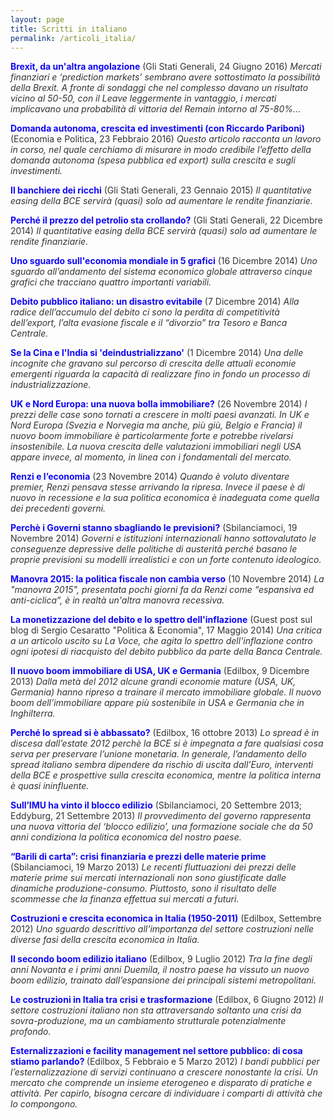 ```yaml
---
layout: page
title: Scritti in italiano
permalink: /articoli_italia/
---
```


<style type="text/css">a {text-decoration: none; color: inherit}</style>

<span style="color: #1008F4;"><strong><a href="https://danielegirardi.github.io/posts/brexitpost" target="_blank" rel="noopener">Brexit, da un'altra angolazione</a></strong></span>
<span style="color: #333333;"><a href="http://www.glistatigenerali.com/borsa_istituzioni-ue/brexit-da-unaltra-angolazione/"  target="_blank" rel="noopener">(Gli Stati Generali, 24 Giugno 2016)</a>
<em> Mercati finanziari e ‘prediction markets’ sembrano avere sottostimato la possibilità della Brexit. A fronte di sondaggi che nel complesso davano un risultato vicino al 50-50, con il Leave leggermente in vantaggio, i mercati implicavano una probabilità di vittoria del Remain intorno al 75-80%... </em>
</span>

<span style="color: #1008F4;"><strong><a href="http://www.economiaepolitica.it/politiche-economiche/domanda-autonoma-crescita-ed-investimenti/" target="_blank" rel="noopener">Domanda autonoma, crescita ed investimenti (con Riccardo Pariboni)</a></strong>
<span style="color: #333333;"><a href="http://www.economiaepolitica.it/politiche-economiche/domanda-autonoma-crescita-ed-investimenti/"  target="_blank" rel="noopener">(Economia e Politica, 23 Febbraio 2016)
</a><em>Questo articolo racconta un lavoro in corso, nel quale cerchiamo di misurare in modo credibile l’effetto della domanda autonoma (spesa pubblica ed export) sulla crescita e sugli investimenti.</em>

<span style="color: #1008F4;"><strong><a href="https://danielegirardi.github.io/posts/banchieredeiricchi" target="_blank" rel="noopener">Il banchiere dei ricchi</a></strong>
<span style="color: #333333;"><a href="http://www.glistatigenerali.com/euro-e-bce_macroeconomia/il-banchiere-dei-ricchi/"  target="_blank" rel="noopener">(Gli Stati Generali, 23 Gennaio 2015)
</a><em>Il quantitative easing della BCE servirà (quasi) solo ad aumentare le rendite finanziarie.</em>

<span style="color: #1008F4;"><strong><a href="http://www.reconomics.it/perche-il-prezzo-del-petrolio-sta-crollando/" target="_blank" rel="noopener">Perché il prezzo del petrolio sta crollando?</a></strong>
<span style="color: #333333;"><a href="http://www.glistatigenerali.com/capitali_macroeconomia_materie-prime/perche-e-crollato-il-prezzo-del-petrolio/"  target="_blank" rel="noopener">(Gli Stati Generali, 22 Dicembre 2014)
</a><em>Il quantitative easing della BCE servirà (quasi) solo ad aumentare le rendite finanziarie.</em>

<span style="color: #1008F4;"><strong><a href="http://www.reconomics.it/leconomia-mondiale-in-5-grafici/" target="_blank" rel="noopener">Uno sguardo sull'economia mondiale in 5 grafici</a></strong>
<span style="color: #333333;"><a href="http://www.reconomics.it/leconomia-mondiale-in-5-grafici/"  target="_blank" rel="noopener">(16 Dicembre 2014)
</a><em>Uno sguardo all’andamento del sistema economico globale attraverso cinque grafici che tracciano quattro importanti variabili.</em>

<span style="color: #1008F4;"><strong><a href="http://www.reconomics.it/debito-pubblico-italiano-un-disastro-evitabile/" target="_blank" rel="noopener">Debito pubblico italiano: un disastro evitabile</a></strong>
<span style="color: #333333;"><a href="http://www.reconomics.it/debito-pubblico-italiano-un-disastro-evitabile/"  target="_blank" rel="noopener">(7 Dicembre 2014)
</a><em> Alla radice dell’accumulo del debito ci sono la perdita di competitività dell’export, l’alta evasione fiscale e il “divorzio” tra Tesoro e Banca Centrale.</em>

<span style="color: #1008F4;"><strong><a href="http://www.reconomics.it/se-la-cina-e-lindia-si-deindustrializzano/" target="_blank" rel="noopener">Se la Cina e l'India si 'deindustrializzano'</a></strong>
<span style="color: #333333;"><a href="http://www.reconomics.it/se-la-cina-e-lindia-si-deindustrializzano/"  target="_blank" rel="noopener">(1 Dicembre 2014)
</a><em> Una delle incognite che gravano sul percorso di crescita delle attuali economie emergenti riguarda la capacità di realizzare fino in fondo un processo di industrializzazione. </em>

<span style="color: #1008F4;"><strong><a href="http://www.reconomics.it/uk-e-nord-europa-una-nuova-bolla-immobiliare/" target="_blank" rel="noopener">UK e Nord Europa: una nuova bolla immobiliare?</a></strong>
<span style="color: #333333;"><a href="http://www.reconomics.it/uk-e-nord-europa-una-nuova-bolla-immobiliare/"  target="_blank" rel="noopener">(26 Novembre 2014)
</a><em>I prezzi delle case sono tornati a crescere in molti paesi avanzati. In UK e Nord Europa (Svezia e Norvegia ma anche, più giù, Belgio e Francia) il nuovo boom immobiliare è particolarmente forte e potrebbe rivelarsi insostenibile. La nuova crescita delle valutazioni immobiliari negli USA appare invece, al momento, in linea con i fondamentali del mercato.</em>

<span style="color: #1008F4;"><strong><a href="http://www.reconomics.it/renzi-e-leconomia/" target="_blank" rel="noopener">Renzi e l’economia</a></strong>
<span style="color: #333333;"><a href="http://www.reconomics.it/renzi-e-leconomia/"  target="_blank" rel="noopener">(23 Novembre 2014)
</a><em>Quando è voluto diventare premier, Renzi pensava stesse arrivando la ripresa. Invece il paese è di nuovo in recessione e la sua politica economica è inadeguata come quella dei precedenti governi. </em>

<span style="color: #1008F4;"><strong><a href="http://www.reconomics.it/perche-i-governi-stanno-sbagliando-le-previsioni-sulleconomia/" target="_blank" rel="noopener">Perchè i Governi stanno sbagliando le previsioni?</a></strong>
<span style="color: #333333;"><a href="http://sbilanciamoci.info/perche-i-governi-sbagliano-le-previsioni-27160/"  target="_blank" rel="noopener">(Sbilanciamoci, 19 Novembre 2014)
</a><em>Governi e istituzioni internazionali hanno sottovalutato le conseguenze depressive delle politiche di austerità perché basano le proprie previsioni su modelli irrealistici e con un forte contenuto ideologico. </em>

<span style="color: #1008F4;"><strong><a href="http://www.reconomics.it/manovra-2015-la-politica-fiscale-non-cambia-verso/" target="_blank" rel="noopener">Manovra 2015: la politica fiscale non cambia verso</a></strong>
<span style="color: #333333;"><a href="http://www.reconomics.it/manovra-2015-la-politica-fiscale-non-cambia-verso/"  target="_blank" rel="noopener">(10 Novembre 2014)
</a><em>La "manovra 2015", presentata pochi giorni fa da Renzi come “espansiva ed anti-ciclica”, è in realtà un'altra manovra recessiva.  </em>

<span style="color: #1008F4;"><strong><a href="http://www.reconomics.it/la-monetizzazione-del-debito-e-lo-spettro-dellinflazione/" target="_blank" rel="noopener">La monetizzazione del debito e lo spettro dell'inflazione</a></strong>
<span style="color: #333333;"><a href="http://politicaeconomiablog.blogspot.com/2014/05/una-critica-la-voce.html"  target="_blank" rel="noopener">(Guest post sul blog di Sergio Cesaratto "Politica & Economia", 17 Maggio 2014)
</a><em>Una critica a un articolo uscito su La Voce, che agita lo spettro dell'inflazione contro ogni ipotesi di riacquisto del debito pubblico da parte della Banca Centrale.</em>

<span style="color: #1008F4;"><strong><a href="http://www.reconomics.it/il-nuovo-boom-immobiliare-di-usa-uk-e-germania/" target="_blank" rel="noopener">Il nuovo boom immobiliare di USA, UK e Germania</a></strong>
<span style="color: #333333;"><a href="http://www.reconomics.it/il-nuovo-boom-immobiliare-di-usa-uk-e-germania/"  target="_blank" rel="noopener">(Edilbox, 9 Dicembre 2013)
</a><em>Dalla metà del 2012 alcune grandi economie mature (USA, UK, Germania) hanno ripreso a trainare il mercato immobiliare globale. Il nuovo boom dell’immobiliare appare più sostenibile in USA e Germania che in Inghilterra.</em>

<span style="color: #1008F4;"><strong><a href="http://www.reconomics.it/perche-lo-spread-si-e-abbassato/" target="_blank" rel="noopener">Perché lo spread si è abbassato?</a></strong>
<span style="color: #333333;"><a href="http://www.reconomics.it/perche-lo-spread-si-e-abbassato/"  target="_blank" rel="noopener">(Edilbox, 16 ottobre 2013)
</a><em>Lo spread è in discesa dall’estate 2012 perchè la BCE si è impegnata a fare qualsiasi cosa serva per preservare l’unione monetaria. In generale, l’andamento dello spread italiano sembra dipendere da rischio di uscita dall’Euro, interventi della BCE e prospettive sulla crescita economica, mentre la politica interna è quasi ininfluente.</em>

<span style="color: #1008F4;"><strong><a href="http://www.reconomics.it/sullimu-ha-vinto-il-blocco-edilizio/" target="_blank" rel="noopener">Sull’IMU ha vinto il blocco edilizio</a></strong>
<span style="color: #333333;"><a href="http://old.sbilanciamoci.info/Sezioni/italie/Sull-Imu-ha-vinto-il-blocco-edilizio-20170.html"  target="_blank" rel="noopener">(Sbilanciamoci, 20 Settembre 2013</a>;  <a href="http://www.eddyburg.it/2013/09/sullimu-ha-vinto-il-blocco-edilizio.html"  target="_blank" rel="noopener">Eddyburg, 21 Settembre 2013</a>)
</a><em>Il provvedimento del governo rappresenta una nuova vittoria del ‘blocco edilizio’, una formazione sociale che da 50 anni condiziona la politica economica del nostro paese.</em>

<span style="color: #1008F4;"><strong><a href="http://www.reconomics.it/barili-di-carta-crisi-finanziaria-e-prezzi-delle-materie-prime/" target="_blank" rel="noopener">“Barili di carta”: crisi finanziaria e prezzi delle materie prime</a></strong>
<span style="color: #333333;"><a href="http://sbilanciamoci.info/barili-di-carta-le-materie-prime-in-balia-del-casino-17364/"  target="_blank" rel="noopener">(Sbilanciamoci, 19 Marzo 2013)
</a><em>Le recenti fluttuazioni dei prezzi delle materie prime sui mercati internazionali non sono giustificate dalle dinamiche produzione-consumo. Piuttosto, sono il risultato delle scommesse che la finanza effettua sui mercati a futuri.</em>

<span style="color: #1008F4;"><strong><a href="http://www.reconomics.it/costruzioni-e-crescita-economica-in-italia-1950-2011/" target="_blank" rel="noopener">Costruzioni e crescita economica in Italia (1950-2011)</a></strong>
<span style="color: #333333;"><a href="http://www.reconomics.it/costruzioni-e-crescita-economica-in-italia-1950-2011/"  target="_blank" rel="noopener">(Edilbox, Settembre 2012)
</a><em>Uno sguardo descrittivo all'importanza del settore costruzioni nelle diverse fasi della crescita economica in Italia.</em>

<span style="color: #1008F4;"><strong><a href="http://www.reconomics.it/il-secondo-boom-edilizio-italiano/" target="_blank" rel="noopener">Il secondo boom edilizio italiano</a></strong>
<span style="color: #333333;"><a href="http://www.reconomics.it/il-secondo-boom-edilizio-italiano/"  target="_blank" rel="noopener">(Edilbox, 9 Luglio 2012)
</a><em>Tra la fine degli anni Novanta e i primi anni Duemila, il nostro paese ha vissuto un nuovo boom edilizio, trainato dall’espansione dei principali sistemi metropolitani.</em>

<span style="color: #1008F4;"><strong><a href="http://www.reconomics.it/le-costruzioni-in-italia-tra-crisi-e-trasformazione/" target="_blank" rel="noopener">Le costruzioni in Italia tra crisi e trasformazione</a></strong>
<span style="color: #333333;"><a href="http://www.reconomics.it/le-costruzioni-in-italia-tra-crisi-e-trasformazione/"  target="_blank" rel="noopener">(Edilbox, 6 Giugno 2012)
</a><em>Il settore costruzioni italiano non sta attraversando soltanto una crisi da sovra-produzione, ma un cambiamento strutturale potenzialmente profondo.</em>

<span style="color: #1008F4;"><strong><a href="http://www.reconomics.it/esternalizzazioni-e-facility-management-nel-settore-pubblico-di-cosa-stiamo-parlando/" target="_blank" rel="noopener">Esternalizzazioni e facility management nel settore pubblico: di cosa stiamo parlando?
</a></strong>
<span style="color: #333333;"><a href="http://www.reconomics.it/esternalizzazioni-e-facility-management-nel-settore-pubblico-di-cosa-stiamo-parlando/"  target="_blank" rel="noopener">(Edilbox, 5 Febbraio e 5 Marzo 2012)
</a><em>I bandi pubblici per l’esternalizzazione di servizi continuano a crescere nonostante la crisi. Un mercato che comprende un insieme eterogeneo e disparato di pratiche e attività. Per capirlo, bisogna cercare di individuare i comparti di attività che lo compongono.</em>
